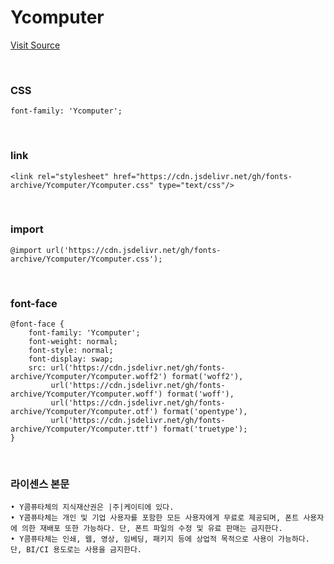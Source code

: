 # Ycomputer

[Visit Source](https://www.yspotlight.co.kr/brand/font?tabNo=3)

&nbsp;

### CSS

```
font-family: 'Ycomputer';
```

&nbsp;

### link

```
<link rel="stylesheet" href="https://cdn.jsdelivr.net/gh/fonts-archive/Ycomputer/Ycomputer.css" type="text/css"/>
```

&nbsp;

### import

```
@import url('https://cdn.jsdelivr.net/gh/fonts-archive/Ycomputer/Ycomputer.css');
```

&nbsp;

### font-face

```
@font-face {
    font-family: 'Ycomputer';
    font-weight: normal;
    font-style: normal;
    font-display: swap;
    src: url('https://cdn.jsdelivr.net/gh/fonts-archive/Ycomputer/Ycomputer.woff2') format('woff2'),
         url('https://cdn.jsdelivr.net/gh/fonts-archive/Ycomputer/Ycomputer.woff') format('woff'),
         url('https://cdn.jsdelivr.net/gh/fonts-archive/Ycomputer/Ycomputer.otf') format('opentype'),
         url('https://cdn.jsdelivr.net/gh/fonts-archive/Ycomputer/Ycomputer.ttf') format('truetype');
}
```

&nbsp;

### 라이센스 본문

```
• Y콤퓨타체의 지식재산권은 |주|케이티에 있다. 
• Y콤퓨타체는 개인 및 기업 사용자를 포함한 모든 사용자에게 무료로 제공되며, 폰트 사용자에 의한 재배포 또한 가능하다. 단, 폰트 파일의 수정 및 유료 판매는 금지한다. 
• Y콤퓨타체는 인쇄, 웹, 영상, 임베딩, 패키지 등에 상업적 목적으로 사용이 가능하다. 단, BI/CI 용도로는 사용을 금지한다.
```
